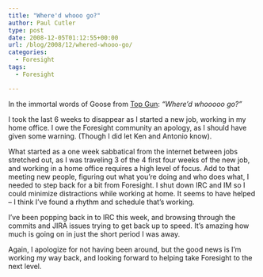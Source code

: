 ```yaml
---
title: "Where'd whooo go?"
author: Paul Cutler
type: post
date: 2008-12-05T01:12:55+00:00
url: /blog/2008/12/whered-whooo-go/
categories:
  - Foresight
tags:
  - Foresight

---
```

In the immortal words of Goose from [Top Gun][1]: _&#8220;Where&#8217;d whooooo go?&#8221;_

I took the last 6 weeks to disappear as I started a new job, working in my home office. I owe the Foresight community an apology, as I should have given some warning. (Though I did let Ken and Antonio know).

What started as a one week sabbatical from the internet between jobs stretched out, as I was traveling 3 of the 4 first four weeks of the new job, and working in a home office requires a high level of focus. Add to that meeting new people, figuring out what you&#8217;re doing and who does what, I needed to step back for a bit from Foresight. I shut down IRC and IM so I could minimize distractions while working at home. It seems to have helped &#8211; I think I&#8217;ve found a rhythm and schedule that&#8217;s working.

I&#8217;ve been popping back in to IRC this week, and browsing through the commits and JIRA issues trying to get back up to speed. It&#8217;s amazing how much is going on in just the short period I was away.

Again, I apologize for not having been around, but the good news is I&#8217;m working my way back, and looking forward to helping take Foresight to the next level.

 [1]: http://www.imdb.com/title/tt0092099/